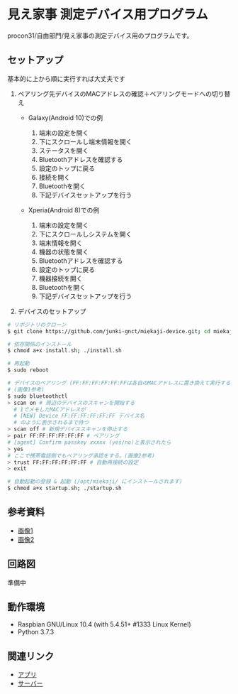 # 見え家事 測定デバイス用プログラム
procon31/自由部門/見え家事の測定デバイス用のプログラムです。

## セットアップ
基本的に上から順に実行すれば大丈夫です
1. ペアリング先デバイスのMACアドレスの確認＋ペアリングモードへの切り替え
    - Galaxy(Android 10)での例
        1. 端末の設定を開く
        1. 下にスクロールし端末情報を開く
        1. ステータスを開く
        1. Bluetoothアドレスを確認する
        1. 設定のトップに戻る
        1. 接続を開く
        1. Bluetoothを開く
        1. 下記デバイスセットアップを行う
    
    - Xperia(Android 8)での例
        1. 端末の設定を開く
        1. 下にスクロールしシステムを開く
        1. 端末情報を開く
        1. 機器の状態を開く
        1. Bluetoothアドレスを確認する
        1. 設定のトップに戻る
        1. 機器接続を開く
        1. Bluetoothを開く
        1. 下記デバイスセットアップを行う

1. デバイスのセットアップ
```bash
# リポジトリのクローン
$ git clone https://github.com/junki-gnct/miekaji-device.git; cd miekaji-device

# 依存関係のインストール
$ chmod a+x install.sh; ./install.sh

# 再起動
$ sudo reboot

# デバイスのペアリング (FF:FF:FF:FF:FF:FFは各自のMACアドレスに置き換えて実行する)
# (画像1参考)
$ sudo bluetoothctl
> scan on # 周辺のデバイスのスキャンを開始する
  # 1でメモしたMACアドレスが
  # [NEW] Device FF:FF:FF:FF:FF:FF デバイス名
  # のように表示されるまで待つ
> scan off # 新規デバイススキャンを停止する
> pair FF:FF:FF:FF:FF:FF # ペアリング
# [agent] Confirm passkey xxxxx (yes/no)と表示されたら
> yes
# ここで携帯電話側でもペアリング承認をする。(画像2参考)
> trust FF:FF:FF:FF:FF:FF # 自動再接続の設定
> exit

# 自動起動の登録 & 起動 (/opt/miekaji/ にインストールされます)
$ chmod a+x startup.sh; ./startup.sh
```

## 参考資料
- [画像1](https://gyazo.com/0513dcdde3e5f1f949c4325b9e4e02e8)
- [画像2](https://gyazo.com/13b4e6b2ebe4d4ba00879cde028d0e76)

## 回路図
準備中

## 動作環境
- Raspbian GNU/Linux 10.4 (with 5.4.51+ #1333 Linux Kernel)
- Python 3.7.3

## 関連リンク
- [アプリ](https://github.com/junki-gnct/miekaji-app)
- [サーバー](https://github.com/junki-gnct/miekaji-server)
